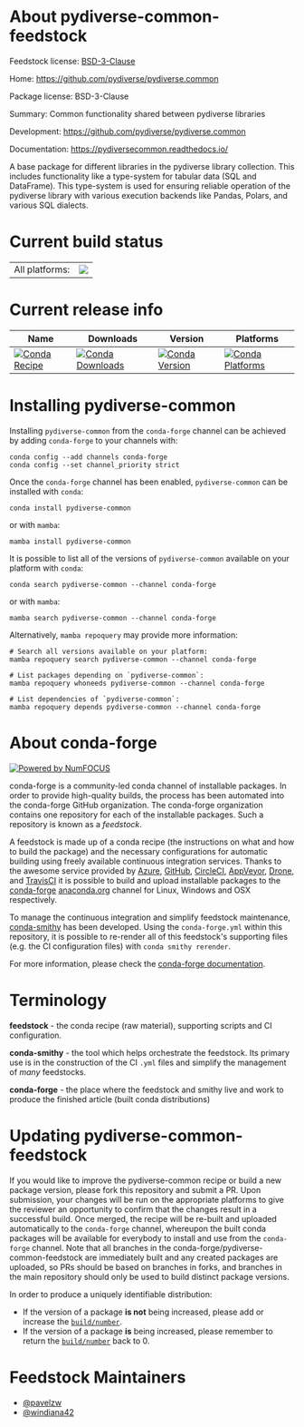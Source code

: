About pydiverse-common-feedstock
================================

Feedstock license: [BSD-3-Clause](https://github.com/conda-forge/pydiverse-common-feedstock/blob/main/LICENSE.txt)

Home: https://github.com/pydiverse/pydiverse.common

Package license: BSD-3-Clause

Summary: Common functionality shared between pydiverse libraries

Development: https://github.com/pydiverse/pydiverse.common

Documentation: https://pydiversecommon.readthedocs.io/

A base package for different libraries in the pydiverse library collection.
This includes functionality like a type-system for tabular data (SQL and DataFrame).
This type-system is used for ensuring reliable operation of the pydiverse library
with various execution backends like Pandas, Polars, and various SQL dialects.

Current build status
====================


<table><tr><td>All platforms:</td>
    <td>
      <a href="https://dev.azure.com/conda-forge/feedstock-builds/_build/latest?definitionId=25370&branchName=main">
        <img src="https://dev.azure.com/conda-forge/feedstock-builds/_apis/build/status/pydiverse-common-feedstock?branchName=main">
      </a>
    </td>
  </tr>
</table>

Current release info
====================

| Name | Downloads | Version | Platforms |
| --- | --- | --- | --- |
| [![Conda Recipe](https://img.shields.io/badge/recipe-pydiverse--common-green.svg)](https://anaconda.org/conda-forge/pydiverse-common) | [![Conda Downloads](https://img.shields.io/conda/dn/conda-forge/pydiverse-common.svg)](https://anaconda.org/conda-forge/pydiverse-common) | [![Conda Version](https://img.shields.io/conda/vn/conda-forge/pydiverse-common.svg)](https://anaconda.org/conda-forge/pydiverse-common) | [![Conda Platforms](https://img.shields.io/conda/pn/conda-forge/pydiverse-common.svg)](https://anaconda.org/conda-forge/pydiverse-common) |

Installing pydiverse-common
===========================

Installing `pydiverse-common` from the `conda-forge` channel can be achieved by adding `conda-forge` to your channels with:

```
conda config --add channels conda-forge
conda config --set channel_priority strict
```

Once the `conda-forge` channel has been enabled, `pydiverse-common` can be installed with `conda`:

```
conda install pydiverse-common
```

or with `mamba`:

```
mamba install pydiverse-common
```

It is possible to list all of the versions of `pydiverse-common` available on your platform with `conda`:

```
conda search pydiverse-common --channel conda-forge
```

or with `mamba`:

```
mamba search pydiverse-common --channel conda-forge
```

Alternatively, `mamba repoquery` may provide more information:

```
# Search all versions available on your platform:
mamba repoquery search pydiverse-common --channel conda-forge

# List packages depending on `pydiverse-common`:
mamba repoquery whoneeds pydiverse-common --channel conda-forge

# List dependencies of `pydiverse-common`:
mamba repoquery depends pydiverse-common --channel conda-forge
```


About conda-forge
=================

[![Powered by
NumFOCUS](https://img.shields.io/badge/powered%20by-NumFOCUS-orange.svg?style=flat&colorA=E1523D&colorB=007D8A)](https://numfocus.org)

conda-forge is a community-led conda channel of installable packages.
In order to provide high-quality builds, the process has been automated into the
conda-forge GitHub organization. The conda-forge organization contains one repository
for each of the installable packages. Such a repository is known as a *feedstock*.

A feedstock is made up of a conda recipe (the instructions on what and how to build
the package) and the necessary configurations for automatic building using freely
available continuous integration services. Thanks to the awesome service provided by
[Azure](https://azure.microsoft.com/en-us/services/devops/), [GitHub](https://github.com/),
[CircleCI](https://circleci.com/), [AppVeyor](https://www.appveyor.com/),
[Drone](https://cloud.drone.io/welcome), and [TravisCI](https://travis-ci.com/)
it is possible to build and upload installable packages to the
[conda-forge](https://anaconda.org/conda-forge) [anaconda.org](https://anaconda.org/)
channel for Linux, Windows and OSX respectively.

To manage the continuous integration and simplify feedstock maintenance,
[conda-smithy](https://github.com/conda-forge/conda-smithy) has been developed.
Using the ``conda-forge.yml`` within this repository, it is possible to re-render all of
this feedstock's supporting files (e.g. the CI configuration files) with ``conda smithy rerender``.

For more information, please check the [conda-forge documentation](https://conda-forge.org/docs/).

Terminology
===========

**feedstock** - the conda recipe (raw material), supporting scripts and CI configuration.

**conda-smithy** - the tool which helps orchestrate the feedstock.
                   Its primary use is in the construction of the CI ``.yml`` files
                   and simplify the management of *many* feedstocks.

**conda-forge** - the place where the feedstock and smithy live and work to
                  produce the finished article (built conda distributions)


Updating pydiverse-common-feedstock
===================================

If you would like to improve the pydiverse-common recipe or build a new
package version, please fork this repository and submit a PR. Upon submission,
your changes will be run on the appropriate platforms to give the reviewer an
opportunity to confirm that the changes result in a successful build. Once
merged, the recipe will be re-built and uploaded automatically to the
`conda-forge` channel, whereupon the built conda packages will be available for
everybody to install and use from the `conda-forge` channel.
Note that all branches in the conda-forge/pydiverse-common-feedstock are
immediately built and any created packages are uploaded, so PRs should be based
on branches in forks, and branches in the main repository should only be used to
build distinct package versions.

In order to produce a uniquely identifiable distribution:
 * If the version of a package **is not** being increased, please add or increase
   the [``build/number``](https://docs.conda.io/projects/conda-build/en/latest/resources/define-metadata.html#build-number-and-string).
 * If the version of a package **is** being increased, please remember to return
   the [``build/number``](https://docs.conda.io/projects/conda-build/en/latest/resources/define-metadata.html#build-number-and-string)
   back to 0.

Feedstock Maintainers
=====================

* [@pavelzw](https://github.com/pavelzw/)
* [@windiana42](https://github.com/windiana42/)

